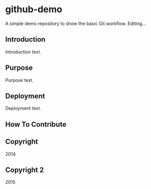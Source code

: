 # github-demo

A simple demo repository to show the basic Git workflow.
Editing...

## Introduction

Introduction text.

## Purpose

Purpose text.

## Deployment

Deployment text.

## How To Contribute

## Copyright

2014

## Copyright 2

2015

